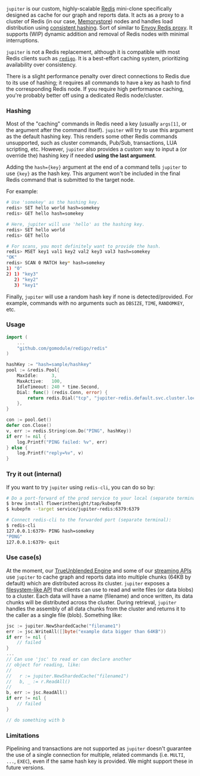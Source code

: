 `jupiter` is our custom, highly-scalable [Redis](https://redis.io/) mini-clone specifically designed as cache for our graph and reports data. It acts as a proxy to a cluster of Redis (in our case, [Memorystore](https://cloud.google.com/memorystore)) nodes and handles load distribution using [consistent hashing](https://en.wikipedia.org/wiki/Consistent_hashing). Sort of similar to [Envoy Redis proxy](https://www.envoyproxy.io/docs/envoy/latest/intro/arch_overview/other_protocols/redis). It supports (WIP) dynamic addition and removal of Redis nodes with minimal interruptions.

`jupiter` is not a Redis replacement, although it is compatible with most Redis clients such as [`redigo`](https://github.com/gomodule/redigo). It is a best-effort caching system, prioritizing availability over consistency.

There is a slight performance penalty over direct connections to Redis due to its use of hashing; it requires all commands to have a key as hash to find the corresponding Redis node. If you require high performance caching, you're probably better off using a dedicated Redis node/cluster.

### Hashing

Most of the "caching" commands in Redis need a key (usually `args[1]`, or the argument after the command itself). `jupiter` will try to use this argument as the default hashing key. This renders some other Redis commands unsupported, such as cluster commands, Pub/Sub, transactions, LUA scripting, etc. However, `jupiter` also provides a custom way to input a (or override the) hashing key if needed **using the last argument**.

Adding the `hash={key}` argument at the end of a command tells `jupiter` to use `{key}` as the hash key. This argument won't be included in the final Redis command that is submitted to the target node.

For example:

```sh
# Use 'somekey' as the hashing key.
redis> SET hello world hash=somekey
redis> GET hello hash=somekey

# Here, jupiter will use 'hello' as the hashing key.
redis> SET hello world
redis> GET hello

# For scans, you most definitely want to provide the hash.
redis> MSET key1 val1 key2 val2 key3 val3 hash=somekey
"OK"
redis> SCAN 0 MATCH key* hash=somekey
1) "0"
2) 1) "key3"
   2) "key2"
   3) "key1"
```

Finally, `jupiter` will use a random hash key if none is detected/provided. For example, commands with no arguments such as `DBSIZE`, `TIME`, `RANDOMKEY`, etc.

### Usage

```go
import (
    ...
    "github.com/gomodule/redigo/redis"
)

hashKey := "hash=sample/hashkey"
pool := &redis.Pool{
    MaxIdle:     3,
    MaxActive:   100,
    IdleTimeout: 240 * time.Second,
    Dial: func() (redis.Conn, error) {
        return redis.Dial("tcp", "jupiter-redis.default.svc.cluster.local:6379")
    },
}

con := pool.Get()
defer con.Close()
v, err := redis.String(con.Do("PING", hashKey))
if err != nil {
    log.Printf("PING failed: %v", err)
} else {
    log.Printf("reply=%v", v)
}
```

### Try it out (internal)

If you want to try `jupiter` using `redis-cli`, you can do so by:

```sh
# Do a port-forward of the prod service to your local (separate terminal):
$ brew install flowerinthenight/tap/kubepfm
$ kubepfm --target service/jupiter-redis:6379:6379

# Connect redis-cli to the forwarded port (separate terminal):
$ redis-cli
127.0.0.1:6379> PING hash=somekey
"PONG"
127.0.0.1:6379> quit
```

### Use case(s)

At the moment, our [TrueUnblended Engine](https://labs.alphaus.cloud/docs/trueunblended/) and some of our [streaming APIs](https://labs.alphaus.cloud/blueapidocs/#/Cost) use `jupiter` to cache graph and reports data into multiple chunks (64KB by default) which are distributed across its cluster. `jupiter` exposes a [filesystem-like API](https://github.com/mobingilabs/ouchan/tree/master/pkg/jupiter) that clients can use to read and write files (or data blobs) to a cluster. Each data will have a name (filename) and once written, its data chunks will be distributed across the cluster. During retrieval, `jupiter` handles the assembly of all data chunks from the cluster and returns it to the caller as a single file (blob). Something like:

```go
jsc := jupiter.NewShardedCache("filename1")
err := jsc.WriteAll([]byte("example data bigger than 64KB"))
if err != nil {
    // failed
}
...
// Can use 'jsc' to read or can declare another
// object for reading, like:
//
//   r := jupiter.NewShardedCache("filename1")
//   b, _ := r.ReadAll()
//
b, err := jsc.ReadAll()
if err != nil {
    // failed
}

// do something with b
```

### Limitations

Pipelining and transactions are not supported as `jupiter` doesn't guarantee the use of a single connection for multiple, related commands (i.e. `MULTI`, `...`, `EXEC`), even if the same hash key is provided. We might support these in future versions.
